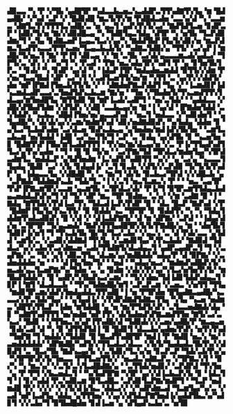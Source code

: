 ▟▉▃▃▝▚▝▛▝▞▜▙▝▄▟█▜▛▝▚▟▃▃▙▃▅▃▚▃▟▟▛▃▜▜▚▟▇▜▚▜▄▝▆▝█▟▄▟█▞▝▞▚▟▝▃▛▝▞▝█▟▊▟█▝▆▃▜▞▛▞▆▝▛▟█▟▃▟▅▝▃▃▚▞▟▝▚▝▃▃▆▃▝▟▇▜▃▜▚▜▜▜▜▃▚▟█▞▃▝▅▝▄▃▜▝▄▟▚▜▚▜▞▃▞▝▇▟▜▟▜▃▅▝▊▟▛▃▛▝▐▟▉▞▜▞▅▝▇▞▞▟▉▟█▃▄▝▚▝▜▟▉▜▄▃▜▟▄▝▟▜▛▝▚▝▅▜▙▝▜▃▛▟▉▟▆▞▜▝▃▜▄▝▊▟▇▃▅▛▐▃▄▃▜▃▞▞▄▞▚▝▇▟▟▜▙▛▐▜▄▜▞▟▊▞▅▝▆▃▛▟▆▃▜▃▟▜▚▃▃▞▛▜▚▃▅▞▜▃▄▃▙▃▙▜▞▝▚▟▇▃▜▟▉▞▄▝▜▜▞▝▃▞▄▛▐▝▆▟█▞▜▞▅▃▜▝▇▞▝▛▐▜▝▟▊▃▄▝▞▝▇▝▃▜▙▝▃▞▟▞▄▃▃▃▆▃▟▞▄▟▃▞▝▜▛▜▞▃▝▟▚▝▞▝▚▞▜▝▚▝▛▃▟▝▝▛▇▝▅▃▚▟▄▜▛▞▚▟▜▝▛▝▄▝▊▜▅▜▙▜▛▃▝▝▊▟▞▝▚▝▊▟▛▝▄▞▟▝▚▝▐▟▄▛▐▜▛▝▆▟▄▟▅▃▆▟▟▝▉▜▜▞▞▟▆▝▛▞▅▞▜▃▄▜▙▟▝▟▛▝▃▞▚▜▝▞▃▟▜▃▅▜▜▞▅▞▆▝▚▜▜▝▃▝▄▞▛▞▞▟▟▜▞▟▅▝▆▛▐▛▇▟▐▜▅▃▙▜▜▞▙▝▞▝▝▟▇▟▅▛▇▃▛▟▟▜▝▜▄▝▞▝▐▃▆▟▊▛▐▟▚▃▆▟▃▟▛▃▃▞▃▜▅▟▜▟▚▃▙▃▆▝▇▞▅▝▝▜▅▝▞▜▙▟▅▜▞▜▚▃▅▟▜▜▚▜▟▃▄▞▆▜▅▟█▜▄▝▇▜▜▟▉▝▇▝▆▛▐▃▟▞▃▟▛▜▝▝▅▞▃▜▟▞▝▝▄▟▟▃▃▝▞▟█▞▟▜▙▟▜▟▆▝▞▟▜▟▚▝▞▟█▝▃▃▙▃▄▞▅▝▇▝▐▝▄▞▟▝▐▛▇▟▅▜▟▟▝▃▚▜▟▟▚▝▚▃▙▃▝▟█▟▐▜▅▞▅▞▄▃▃▟▚▟▝▝▅▃▜▝▅▟▃▃▝▞▚▟▊▟▅▜▝▝▄▜▄▟█▞▚▝▟▞▟▞▄▞▞▃▆▞▆▟▆▜▚▟▝▟▊▞▅▟▇▟▉▟▚▝▚▞▙▟▄▝▟▟▅▝▊▝▄▜▃▞▜▃▙▟▚▟▅▝▃▞▟▃▅▝▉▟▚▃▙▃▄▝▄▜▅▟▅▞▆▟▐▟▚▜▙▜▅▝▝▃▆▜▃▃▙▃▆▝▅▞▙▟▟▝▐▟█▝▃▞▚▃▜▜▞▜▝▃▛▝▃▝▊▟▄▝▄▞▟▜▙▝▊▝▚▃▅▜▅▝▊▝█▟▇▜▚▛▐▜▙▞▆▜▃▟▟▜▜▜▝▝▛▞▅▞▆▞▟▃▄▞▅▝▞▃▝▛▐▞▜▜▄▟▚▟▜▜▃▞▄▜▚▞▄▟▅▝▝▜▝▝█▝▉▝▜▞▅▝▝▃▞▛▇▞▜▟▝▜▛▟▃▞▆▟▅▜▄▞▚▜▛▟▃▟▆▜▃▝▅▟▟▃▛▝▄▜▟▜▅▟▆▝▐▃▚▟▜▞▚▟▉▜▜▝▚▞▞▝▄▝▃▞▄▝▚▃▃▃▜▜▄▟▄▝█▟▊▝▃▞▝▞▙▝▊▟▄▟▐▞▝▃▜▝▊▃▙▝▞▟▜▞▞▃▛▟▉▝▜▞▜▞▙▜▚▟▛▝▄▝▐▟▄▃▃▜▄▝▞▟█▟█▝▚▝▃▝▆▞▜▝▟▞▙▝▉▃▙▃▞▜▛▟▝▞▞▟█▃▙▝▄▝▃▛▇▟▞▜▟▟▆▟▚▃▙▝▜▟▞▜▃▝▐▝▞▃▜▝▅▃▜▃▆▃▚▝▛▝▝▝▅▃▝▃▄▜▛▜▚▛▐▛▇▃▆▜▛▞▃▃▆▝▄▃▆▜▙▝▃▜▛▟▃▞▟▞▝▛▐▞▜▝▉▜▛▃▆▜▜▟▄▃▙▟▄▃▅▟▟▃▛▟▚▞▜▝▟▝▜▞▝▟▛▝▆▃▝▜▛▝▉▟▆▃▝▃▚▞▝▞▆▝▃▟▇▝▉▝▐▝▇▟▄▝▇▜▜▟▞▞▛▟▐▃▞▜▚▝▜▟▃▟▐▃▛▞▛▟▛▝█▝▝▟▃▝█▃▛▝▇▟▚▟▝▞▛▝█▟▆▛▐▜▄▜▄▜▚▃▜▜▞▝▉▝▉▟▟▞▚▃▝▜▛▜▛▝▊▝▉▟▟▜▚▝▚▝▚▝▜▟▄▜▟▟▆▜▚▟▃▟▉▟▚▝█▝▞▟▝▞▝▟▐▃▙▛▇▜▞▝▟▝▆▝▟▛▇▞▝▃▛▟▝▝▐▟▄▞▟▞▅▝▃▜▛▜▛▝▜▞▄▃▅▟▞▝▇▟▚▜▜▜▄▟█▜▛▞▙▜▞▛▇▟█▞▄▝▆▝▝▟▅▜▙▜▜▟▊▛▐▞▅▜▝▜▝▜▚▃▙▜▙▝█▞▜▞▜▃▞▃▙▞▝▞▄▃▚▝▃▝▟▝▛▟▞▃▃▝▄▜▟▟▝▃▆▜▞▃▝▞▃▟▊▞▟▟▇▟▝▜▚▜▄▝▞▃▆▟▊▜▄▞▚▜▚▃▙▟▞▝▇▟▉▟▝▜▟▟▃▞▚▞▞▃▙▞▛▃▞▟▆▃▅▝▃▟▞▜▜▟▇▜▞▟▃▟▄▃▜▝▄▟▛▃▄▟▛▃▜▝▜▝▞▃▄▛▇▞▝▃▝▜▞▝▄▜▝▟▉▃▜▜▄▝▟▃▆▞▄▞▆▟█▟▟▞▚▟▄▞▛▝▟▝▉▛▇▞▝▞▃▟▅▟▟▟▅▝▅▝▝▝▝▟▐▜▄▜▅▞▜▞▝▝▅▟▝▝▚▟▄▞▅▃▞▝▆▟▆▟▚▟█▟▚▜▞▝▅▃▟▞▄▃▜▃▅▛▇▞▚▞▜▟▅▝▃▝▄▝▉▟▆▝▞▟▞▞▛▞▄▞▚▜▃▞▅▜▅▜▚▜▞▝▆▜▙▟▜▟▟▞▚▝█▝▄▟▛▞▚▜▙▟▚▃▞▃▆▞▝▝▜▞▞▟▅▞▜▟▐▟▊▜▟▟▚▟▄▃▜▝▊▛▐▝▇▜▝▟▃▟▃▃▙▝▝▜▚▞▜▟▆▟█▞▆▜▝▃▛▃▛▃▆▝▞▃▅▃▝▞▅▜▜▝▜▜▄▝▆▟▊▜▛▃▆▞▟▟▚▜▅▟▄▟▟▃▜▜▚▟█▝▐▝▅▝▛▜▛▟▅▝█▜▄▟▇▃▄▟█▞▚▃▃▃▞▞▛▃▜▟▞▜▄▞▝▝▄▜▄▟▐▞▝▞▛▟▛▟▇▟▜▟▇▃▜▜▄▝▚▜▄▝▚▃▅▝▅▟▆▃▝▟█▜▚▜▜▃▛▝▐▟▅▝▆▜▟▟█▝▄▝▅▝▆▞▛▜▟▜▞▟▚▝▃▜▃▃▅▟▇▟▞▟▄▝▊▝▚▟▇▜▚▟▜▜▜▝▅▞▅▟▆▝▅▛▐▜▚▝▟▞▙▟▅▟▚▛▇▃▆▟▜▜▅▝▇▜▞▃▞▃▚▃▞▝█▟▊▝▝▞▜▜▅▃▚▞▄▛▐▜▚▟█▞▟▝▜▟▉▟▞▞▞▃▅▞▄▟█▞▛▝▆▃▄▃▅▝▊▟▞▃▟▝▟▝▚▝▉▝▟▜▜▟▜▟▐▝▉▝█▟▊▜▝▟▃▃▙▞▄▟▅▞▛▟▚▝▅▜▚▜▚▟▝▜▅▛▇▝▜▝▅▟▟▞▞▜▟▟▊▝█▝▇▃▟▜▚▟█▜▛▝▆▟▐▝▛▝▇▟█▝▅▃▚▝▆▞▝▃▅▟▟▟▟▟▞▝▟▛▇▟█▞▚▟▜▞▞▜▜▃▟▃▞▟▃▃▝▞▙▜▞▜▄▟▄▟▃▜▙▜▚▞▞▟▉▟▜▝▃▝█▃▞▜▙▝▇▟▚▃▄▞▙▝▞▃▜▟▊▞▜▃▚▞▅▝▊▃▛▃▛▝▜▟▞▃▙▜▚▞▄▝▚▜▛▜▛▟▚▜▞▜▅▃▃▝▛▜▜▃▅▜▜▞▞▝▅▃▟▃▚▟▇▃▛▃▝▞▜▛▇▃▚▜▝▝▉▞▚▝▚▝▆▃▚▞▝▞▃▜▞▃▚▜▃▟█▟▇▞▄▝▝▃▜▜▟▞▅▟▊▞▝▃▛▟▛▟▝▜▚▜▅▝▄▝▛▝▛▜▝▞▙▃▅▟▃▜▝▝▚▞▙▟▜▛▇▝▚▜▛▝▄▞▞▟▐▃▙▃▛▞▙▝▊▝▐▟▃▜▜▝▐▝▊▞▚▟▟▝▛▃▚▟▉▃▆▝▉▜▃▟█▃▝▃▛▟▊▜▃▛▇▞▆▟▛▜▝▝▜▃▛▝▅▟▆▟█▝▛▞▝▞▞▞▝▞▚▜▞▟▐▞▙▃▝▟▟▃▞▞▝▞▚▟▛▟▆▃▟▝▜▃▆▜▄▞▚▞▃▝▞▃▟▝▅▛▐▃▟▜▄▝▟▟▄▝▄▜▜▜▅▞▝▞▄▞▞▟▜▟▃▛▇▜▅▟▐▞▄▟▟▜▙▃▚▞▚▟▊▜▝▞▞▃▙▞▜▝▉▜▙▟█▟▅▝▊▟▐▃▅▝▄▝▟▜▄▟▚▃▙▞▃▝▅▜▉
